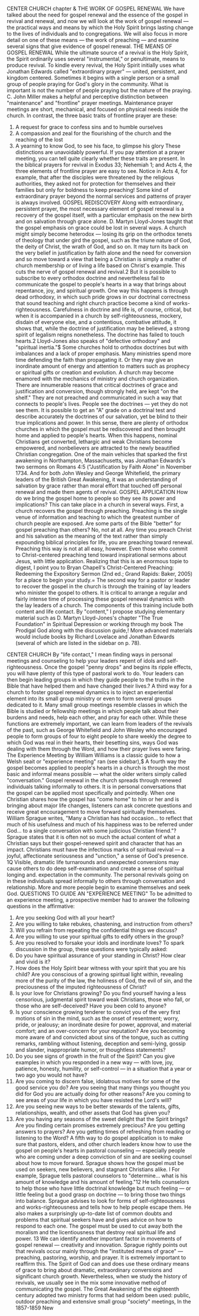 CENTER CHURCH
chapter &
THE WORK OF GOSPEL RENEWAL
We have talked about the need for gospel renewal and the essence of the gospel in revival and renewal, and now we will look at the work of gospel renewal — the practical ways and means by which the Holy Spirit brings lasting change to the lives of individuals and to congregations.
We will also focus in more detail on one of these means — the work of preaching — and examine several signs that give evidence of gospel renewal.
THE MEANS OF GOSPEL RENEWAL
While the ultimate source of a revival is the Holy Spirit, the Spirit ordinarily uses several "instrumental," or penultimate, means to produce revival.
To kindle every revival, the Holy Spirit initially uses what Jonathan Edwards called "extraordinary prayer" — united, persistent, and kingdom centered. Sometimes it begins with a single person or a small group of people praying for God's glory in the community. What is important is not the number of people praying but the nature of the praying. C. John Miller makes a helpful and perceptive distinction between "maintenance" and "frontline" prayer meetings. Maintenance prayer meetings are short, mechanical, and focused on physical needs inside the church. In contrast, the three basic traits of frontline prayer are these:
1. A request for grace to confess sins and to humble ourselves
2. A compassion and zeal for the flourishing of the church and the reaching of the lost
3. A yearning to know God, to see his face, to glimpse his glory
These distinctions are unavoidably powerful. If you pay attention at a prayer meeting, you can tell quite clearly whether these traits are present. In the biblical prayers for revival in Exodus 33; Nehemiah 1; and Acts 4, the three elements of frontline prayer are easy to see. Notice in Acts 4, for example, that after the disciples were threatened by the religious authorities, they asked not for protection for themselves and their families but only for boldness to keep preaching! Some kind of extraordinary prayer beyond the normal services and patterns of prayer is always involved.
GOSPEL REDISCOVERY
Along with extraordinary, persistent prayer, the most necessary element of gospel renewal is a recovery of the gospel itself, with a particular emphasis on the new birth and on salvation through grace alone. D. Martyn Lloyd-Jones taught that the gospel emphasis on grace could be lost in several ways. A church might simply become heterodox — losing its grip on the orthodox tenets of theology that under gird the gospel, such as the triune nature of God, the deity of Christ, the wrath of God, and so on. It may turn its back on the very belief in justification by faith alone and the need for conversion and so move toward a view that being a Christian is simply a matter of church membership or of living a life based on Christ's example. This cuts the nerve of gospel renewal and revival.2
But it is possible to subscribe to every orthodox doctrine and nevertheless fail to communicate the gospel to people's hearts in a way that brings about repentance, joy, and spiritual growth. One way this happens is through dead orthodoxy, in which such pride grows in our doctrinal correctness that sound teaching and right church practice become a kind of works-righteousness. Carefulness in doctrine and life is, of course, critical, but when it is accompanied in a church by self-righteousness, mockery, disdain of everyone else, and a contentious, combative attitude, it shows that, while the doctrine of justification may be believed, a strong spirit of legalism reigns nonetheless. The doctrine has failed to touch hearts.2
Lloyd-Jones also speaks of "defective orthodoxy" and "spiritual inertia."$ Some churches hold to orthodox doctrines but with imbalances and a lack of proper emphasis. Many ministries spend more time defending the faith than propagating it. Or they may give an inordinate amount of energy and attention to matters such as prophecy or spiritual gifts or creation and evolution. A church may become enamored with the mechanics of ministry and church organization. There are innumerable reasons that critical doctrines of grace and justification and conversion, though strongly held, are kept "on the shelf." They are not preached and communicated in such a way that connects to people's lives. People see the doctrines — yet they do not see them. It is possible to get an "A" grade on a doctrinal test and describe accurately the doctrines of our salvation, yet be blind to their true implications and power. In this sense, there are plenty of orthodox churches in which the gospel must be rediscovered and then brought home and applied to people's hearts. When this happens, nominal Christians get converted, lethargic and weak Christians become empowered, and nonbelievers are attracted to the newly beautified Christian congregation.
One of the main vehicles that sparked the first awakening in Northampton, Massachusetts, was Jonathan Edwards's two sermons on Romans 4:5 ("Justification by Faith Alone" in November 1734. And for both John Wesley and George Whitefield, the
primary leaders of the British Great Awakening, it was an understanding of salvation by grace rather than moral effort that touched off personal renewal and made them agents of revival.
GOSPEL APPLICATION
How do we bring the gospel home to people so they see its power and implications? This can take place in a church in several ways. First, a church recovers the gospel through preaching. Preaching is the single venue of information and teaching to which the greatest number of church people are exposed. Are some parts of the Bible "better" for gospel preaching than others? No, not at all. Any time you preach Christ and his salvation as the meaning of the text rather than simply expounding biblical principles for life, you are preaching toward renewal. Preaching this way is not at all easy, however. Even those who commit to Christ-centered preaching tend toward inspirational sermons about Jesus, with little application. Realizing that this is an enormous topie to digest, I point you to Bryan Chapell's Christ-Centered Preaching: Redeeming the Expository Sermon (2nd ed.; Grand Rapids: Baker, 2005) for a place to begin your study.=
The second way for a pastor or leader to recover the gospel in the church is through the training of lay leaders who minister the gospel to others. It is critical to arrange a regular and fairly intense time of processing these gospel renewal dynamics with the lay leaders of a church. The components of this training include both content and life contact. By "content," I propose studying elementary material such as D. Martyn Lloyd-Jones's chapter "The True Foundation" in Spiritual Depression or working through my book The Prodigal God along with the discussion guide,! More advanced materials would include books by Richard Lovelace and Jonathan Edwards (several of which are listed in the sidebar on p. 78).

CENTER CHURCH
By "life contact," I mean finding ways in personal meetings and counseling to help your leaders repent of idols and self-righteousness. Once the gospel "penny drops" and begins its ripple effects, you will have plenty of this type of pastoral work to do.
Your leaders can then begin leading groups in which they guide people to the truths in the Bible that have helped them and have changed their lives.?
A third way for a church to foster gospel renewal dynamics is to inject an experiential element into its small group ministry or even to form several groups dedicated to it. Many small group meetings resemble classes in which the Bible is studied or fellowship meetings in which people talk about their burdens and needs, help each other, and pray for each other. While these functions are extremely important, we can learn from leaders of the revivals of the past, such as George Whitefield and John Wesley who encouraged people to form groups of four to eight people to share weekly the degree to which God was real in their hearts, their besetting sins, ways God was dealing with them through the Word, and how their prayer lives were faring. The Experience Meeting by William Williams is a classic guide to how a Welsh seait or "experience meeting" ran (see sidebar),$
A fourth way the gospel becomes applied to people's hearts in a church is through the most basic and informal means possible — what the older writers simply called "conversation." Gospel renewal in the church spreads through renewed individuals talking informally to others. It is in personal conversations that the gospel can be applied most specifically and pointedly. When one Christian shares how the gospel has "come home" to him or her and is bringing about major life changes, listeners can ask concrete questions and receive great encouragement to move forward spiritually themselves. William Sprague writes, "Many a Christian has had occasion... to reflect that much of his usefulness and much of his happiness was to be referred under God... to a single conversation with some judicious Christian friend."? Sprague states that it is often not so much the actual content of what a Christian says but their gospel-renewed spirit and character that has an impact. Christians must have the infectious marks of spiritual revival — a joyful, affectionate seriousness and "unction," a sense of God's presence. 1Q Visible, dramatic life turnarounds and unexpected conversions may cause others to do deep self-examination and create a sense of spiritual longing and. expectation in the community. The personal revivals going on in these individuals spread informally to others through conversation and relationship. More and more people begin to examine themselves and seek God.
QUESTIONS TO GUIDE AN "EXPERIENCE MEETING"
To be admitted to an experience meeting, a prospective member had to answer the following questions in the affirmative:
1. Are you seeking God with all your heart?
2. Are you willing to take rebukes, chastening, and instruction from others?
3. Will you refrain from repeating the confidential things we discuss?
4. Are you willing to use your spiritual gifts to edify others in the group?
5. Are you resolved to forsake your idols and inordinate loves?
To spark discussion in the group, these questions were typically asked:
1. Do you have spiritual assurance of your standing in Christ? How clear and vivid is it?
2. How does the Holy Spirit bear witness with your spirit that you are his child? Are you conscious of a growing spiritual light within, revealing more of the purity of the law, the holiness of God, the evil of sin, and the preciousness of the imputed righteousness of Christ?
3. Is your love for Christians growing? Do you find yourself having a less censorious, judgmental spirit toward weak Christians, those who fall, or those who are self-deceived? Have you been cold to anyone?
4. Is your conscience growing tenderer to convict you of the very first motions of sin in the mind, such as the onset of resentment; worry, pride, or jealousy; an inordinate desire for power, approval, and material comfort; and an over-concern for your reputation? Are you becoming more aware of and convicted about sins of the tongue, such as cutting remarks, rambling without listening, deception and semi-lying, gossip and slander, inappropriate humor, or thoughtless statements?
5. Do you see signs of growth in the fruit of the Spirit? Can you give examples in which you responded in a new way — with love, joy, patience, honesty, humility, or self-control — in a situation that a year or two ago you would not have?
6. Are you coming to discern false, idolatrous motives for some of the good service you do? Are you seeing that many things you thought you did for God you are actually doing for other reasons? Are you coming to see areas of your life in which you have resisted the Lord's will?
7. Are you seeing new ways to be better stewards of the talents, gifts, relationships, wealth, and other assets that God has given you?
8. Are you having any seasons of the sweet delight that the Spirit brings? Are you finding certain promises extremely precious? Are you getting answers to prayers? Are you getting times of refreshing from reading or listening to the Word?
A fifth way to do gospel application is to make sure that pastors, elders, and other church leaders know how to use the gospel on people's hearts in pastoral counseling — especially people who are coming under a deep conviction of sin and are seeking counsel about how to move forward. Sprague shows how the gospel must be used on seekers, new believers, and stagnant Christians alike. l For example, Sprague tells pastoral counselors to "determine... what is his amount of knowledge and his amount of feeling."12 He tells counselors to help those who have little doctrinal knowledge but much feeling — or little feeling but a good grasp on doctrine — to bring those two things into balance. Sprague advises to look for forms of self-righteousness and works-righteousness and tells how to help people escape them. He also makes a surprisingly up-to-date list of common doubts and problems that spiritual seekers have and gives advice on how to respond to each one. The gospel must be used to cut away both the moralism and the licentiousness that destroy real spiritual life and power. 13
We can identify another important factor in movements of gospel renewal — creativity and innovation. Sprague rightly points out that revivals occur mainly through the "instituted means of grace" — preaching, pastoring, worship, and prayer. It is extremely important to reaffirm this. The Spirit of God can and does use these ordinary means of grace to bring about dramatic, extraordinary conversions and significant church growth. Nevertheless, when we study the history of revivals, we usually see in the mix some innovative method of communicating the gospel. The Great Awakening of the eighteenth century adopted two ministry forms that had seldom been used: public, outdoor preaching and extensive small group "society" meetings, In the 1857-1859 New
